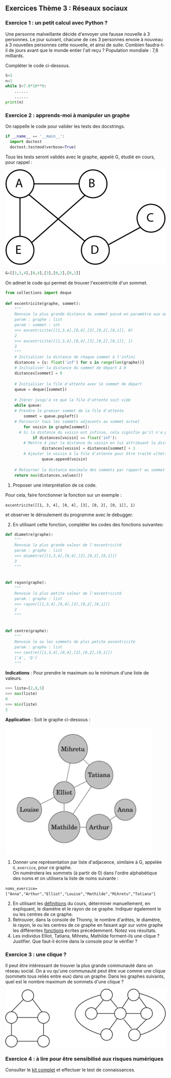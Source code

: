 ## Exercices Thème 3 : Réseaux sociaux


### Exercice 1 : un petit calcul avec Python ?

Une personne malveillante décide d'envoyer une fausse nouvelle à 3 personnes. Le jour suivant, chacune de ces 3 personnes envoie à nouveau à 3 nouvelles personnes cette nouvelle, et ainsi de suite. Combien faudra-t-il de jours avant que le monde entier l'ait reçu ?
Population mondiale : 7,8 milliards.

Compléter le code ci-dessous.

```Python
S=3
n=1
while S<7.8*10**9:
    ......
    ......
print(n)
```

### Exercice 2 : apprends-moi à manipuler un graphe

On rappelle le code pour valider les tests des docstrings.

```Python
if __name__ == '__main__':
  import doctest
  doctest.testmod(verbose=True)
```

Tous les tests seront validés avec le graphe, appelé G, étudié en cours, pour rappel : 

<img src="Assets/graphe_relations.png">

```Python
G=[[1,3,4],[0,4],[3],[0,2],[0,1]]
```


On admet le code qui permet de trouver l'excentricité d'un sommet.

```Python
from collections import deque

def excentricite(graphe, sommet):
    """
    Renvoie la plus grande distance du sommet passé en paramètre aux autres sommets de graphe
    param : graphe : list
    param : sommet : int
    >>> excentricite([[1,3,4],[0,4],[3],[0,2],[0,1]], 0)
    2
    >>> excentricite([[1,3,4],[0,4],[3],[0,2],[0,1]], 1)
    3
    """
    # Initialiser la distance de chaque sommet à l'infini
    distances = {s: float('inf') for s in range(len(graphe))}
    # Initialiser la distance du sommet de départ à 0
    distances[sommet] = 0

    # Initialiser la file d'attente avec le sommet de départ
    queue = deque([sommet])

    # Itérer jusqu'à ce que la file d'attente soit vide
    while queue:
    # Prendre le premier sommet de la file d'attente
        sommet = queue.popleft()
    # Parcourir tous les sommets adjacents au sommet actuel
        for voisin in graphe[sommet]:
      # Si la distance du voisin est infinie, cela signifie qu'il n'a pas encore été visité
            if distances[voisin] == float('inf'):
        # Mettre à jour la distance du voisin en lui attribuant la distance du sommet actuel + 1
                distances[voisin] = distances[sommet] + 1
        # Ajouter le voisin à la file d'attente pour être traité ultérieurement
                queue.append(voisin)

    # Retourner la distance maximale des sommets par rapport au sommet de départ
    return max(distances.values())
```

1. Proposer une interprétation de ce code.   

Pour cela, faire fonctionner la fonction sur un exemple :   

`excentricite([[1, 3, 4], [0, 4], [3], [0, 2], [0, 1]], 1)` 

et observer le déroulement du programme avec le debugger.

2. En utilisant cette fonction, compléter les codes des fonctions suivantes:

```Python
def diametre(graphe):
    """
    Renvoie la plus grande valeur de l'excentricité
    param : graphe : list
    >>> diametre([[1,3,4],[0,4],[3],[0,2],[0,1]])
    3
    """
    

def rayon(graphe):
    """
    Renvoie la plus petite valeur de l'excentricité
    param : graphe : list
    >>> rayon([[1,3,4],[0,4],[3],[0,2],[0,1]])
    2
    """


def centre(graphe):
    """
    Renvoie le ou les sommets de plus petite excentricité
    param : graphe : list
    >>> centre([[1,3,4],[0,4],[3],[0,2],[0,1]])
    ['A', 'D']
    """
```

**Indications** : Pour prendre le maximum ou le minimum d'une liste de valeurs.

```Python
>>> liste=[2,8,5]
>>> max(liste)
8
>>> min(liste)
2
```

**Application** : Soit le graphe ci-dessous :

<img height="400px" src="Assets/graphe_relations2.png">

1. Donner une représentation par liste d'adjacence, similaire à G, appelée `G_exercice`, pour ce graphe.  
On numérotera les sommets (à partir de 0) dans l'ordre alphabétique des noms et on utilisera la liste de noms suivante :

`noms_exercice=["Anna","Arthur","Elliot","Louise","Mathilde","Mihretu","Tatiana"]`

2. En utilisant les [définitions](https://github.com/VLesieux/SNT/blob/master/Th%C3%A8me%203_Les%20r%C3%A9seaux%20sociaux/Cours_Les%20r%C3%A9seaux%20sociaux.md) du cours, déterminer manuellement, en expliquant, le diamètre et le rayon de ce graphe. Indiquer également le ou les centres de ce graphe.
4. Retrouver, dans la console de Thonny, le nombre d'arêtes, le diamètre, le rayon, le ou les centres de ce graphe en faisant agir sur votre graphe les différentes [fonctions](Assets/Code_reseaux_sociaux.py) écrites précédemment. Notez vos résultats.
5. Les individus Elliot, Tatiana, Mihretu, Mathilde forment-ils une clique ? Justifier. Que faut-il écrire dans la console pour le vérifier ?

### Exercice 3 : une clique ?

Il peut être intéressant de trouver la plus grande communauté dans un réseau social. On a vu qu'une communauté peut être vue comme une clique (sommets tous reliés entre eux) dans un graphe. Dans les graphes suivants, quel est le nombre maximum de sommets d'une clique ?

<img src="Assets/cliques.png">

### Exercice 4 : à lire pour être sensibilisé aux risques numériques

Consulter le [kit complet](Assets/kit_complet_de_sensibilisation.pdf) et effectuer le test de connaissances.
